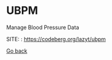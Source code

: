 # UBPM
 
 Manage Blood Pressure Data
 
 SITE: : https://codeberg.org/lazyt/ubpm

 [Go back](https://portable-linux-apps.github.io/apps.html)
